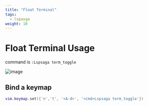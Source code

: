 ```yaml
---
title: "Float Terminal"
tags:
  - lspasga
weight: 10
---
```


# Float Terminal Usage

command is `:Lspsaga term_toggle`

![image](https://github.com/nvimdev/lspsaga.nvim/assets/41671631/544b7996-42c7-4c4f-806a-a8c670e9e829)

## Bind a keymap

```lua
vim.keymap.set({'n','t', '<A-d>', '<cmd>Lspsaga term_toggle'})
```
